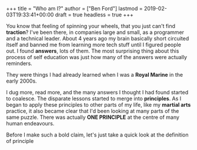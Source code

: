 +++
title = "Who am I?"
author = ["Ben Ford"]
lastmod = 2019-02-03T19:33:41+00:00
draft = true
headless = true
+++

You know that feeling of spinning your wheels, that you just can't find
**traction**? I've been there, in companies large and small, as a programmer and a
technical leader. About 4 years ago my brain basically short circuited itself
and banned me from learning more tech stuff until I figured people out. I found
**answers**, lots of them. The most surprising thing about this process of self
education was just how many of the answers were actually reminders.

They were things I had already learned when I was a **Royal Marine** in the early 2000s.

I dug more, read more, and the many answers I thought I had found started to
coalesce. The disparate lessons started to merge into **principles**. As I began
to apply these principles to other parts of my life, like my **martial arts**
practice, it also became clear that I'd been looking at many parts of the same
puzzle. There was actually **ONE PRINCIPLE** at the centre of many human
endeavours.

Before I make such a bold claim, let's just take a quick look at the definition
of principle
